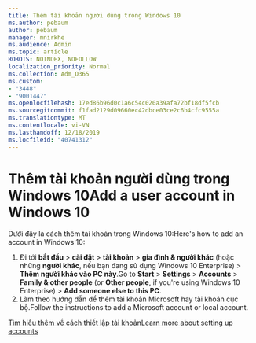 ```yaml
---
title: Thêm tài khoản người dùng trong Windows 10
ms.author: pebaum
author: pebaum
manager: mnirkhe
ms.audience: Admin
ms.topic: article
ROBOTS: NOINDEX, NOFOLLOW
localization_priority: Normal
ms.collection: Adm_O365
ms.custom:
- "3448"
- "9001447"
ms.openlocfilehash: 17ed86b96d0c1a6c54c020a39afa72bf18df5fcb
ms.sourcegitcommit: f1fad2129d09660ec42dbce03ce2c6b4cfc9555a
ms.translationtype: MT
ms.contentlocale: vi-VN
ms.lasthandoff: 12/18/2019
ms.locfileid: "40741312"
---
```

# <a name="add-a-user-account-in-windows-10"></a><span data-ttu-id="944c7-102">Thêm tài khoản người dùng trong Windows 10</span><span class="sxs-lookup"><span data-stu-id="944c7-102">Add a user account in Windows 10</span></span>

<span data-ttu-id="944c7-103">Dưới đây là cách thêm tài khoản trong Windows 10:</span><span class="sxs-lookup"><span data-stu-id="944c7-103">Here's how to add an account in Windows 10:</span></span>

1. <span data-ttu-id="944c7-104">Đi tới **bắt đầu** > **cài đặt** > **tài khoản** > **gia đình & người khác** (hoặc những **người khác**, nếu bạn đang sử dụng Windows 10 Enterprise) > **Thêm người khác vào PC này**.</span><span class="sxs-lookup"><span data-stu-id="944c7-104">Go to **Start** > **Settings** > **Accounts** > **Family & other people** (or **Other people**, if you're using Windows 10 Enterprise) > **Add someone else to this PC**.</span></span>
2. <span data-ttu-id="944c7-105">Làm theo hướng dẫn để thêm tài khoản Microsoft hay tài khoản cục bộ.</span><span class="sxs-lookup"><span data-stu-id="944c7-105">Follow the instructions to add a Microsoft account or local account.</span></span>

[<span data-ttu-id="944c7-106">Tìm hiểu thêm về cách thiết lập tài khoản</span><span class="sxs-lookup"><span data-stu-id="944c7-106">Learn more about setting up accounts</span></span>](https://support.microsoft.com/help/17197/)